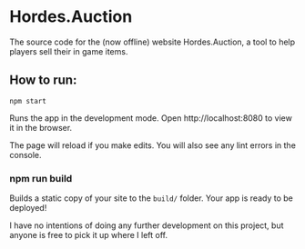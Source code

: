 # Hordes.Auction

The source code for the (now offline) website Hordes.Auction, a tool to help players sell their in game items.

## How to run:
```npm start```

Runs the app in the development mode.
Open http://localhost:8080 to view it in the browser.

The page will reload if you make edits.
You will also see any lint errors in the console.

### npm run build

Builds a static copy of your site to the `build/` folder.
Your app is ready to be deployed!

I have no intentions of doing any further development on this project, but anyone is free to pick it up where I left off.

